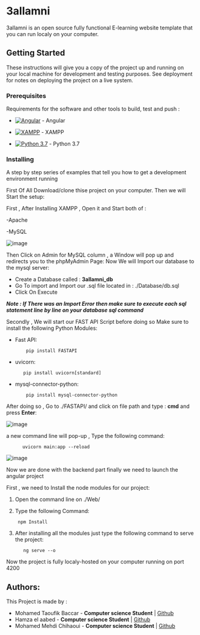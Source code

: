 # 3allamni
3allamni is an open source  fully functional E-learning website template that you can run localy on your computer.
## Getting Started
These instructions will give you a copy of the project up and running on
your local machine for development and testing purposes. See deployment
for notes on deploying the project on a live system.
### Prerequisites
Requirements for the software and other tools to build, test and push :



 - [![Angular](https://cdn.iconscout.com/icon/free/png-32/angular-2752246-2285063.png)][1] - Angular

 - [![XAMPP](https://cdn.icon-icons.com/icons2/1381/PNG/32/xampp_94513.png)][2] - XAMPP

 - [![Python 3.7](https://icons.iconarchive.com/icons/papirus-team/papirus-apps/32/python-icon.png)][3] - Python 3.7


### Installing
A step by step series of examples that tell you how to get a development
environment running

First Of All Download/clone thise project on your computer.
Then we will Start the setup:

First  , After Installing XAMPP  , Open it and Start both of :

  -Apache
  
  -MySQL
  
  ![image](https://user-images.githubusercontent.com/78027050/117541826-071c5b00-b016-11eb-837c-2d97af2d4ba5.png)
  
Then Click on Admin for MySQL column  , a Window will pop up and redirects you to the phpMyAdmin Page:
Now We will Import our database to the mysql server:

- Create a Database called : **3allamni_db**
- Go To import and Import our .sql file located in : ./Database/db.sql
- Click On Execute

***Note : If There was an Import Error then make sure to execute each sql statement line by line on your database sql command***


Secondly  , We will start our FAST API Script before doing so Make sure to install the following Python Modules:
- Fast API:
          
          pip install FASTAPI
          
- uvicorn:
         
         pip install uvicorn[standard]

- mysql-connector-python:
          
          pip install mysql-connector-python
          
After doing so , Go to ./FASTAPI/ and click on file path and type : **cmd** and press **Enter**:

![image](https://user-images.githubusercontent.com/78027050/117542154-c58caf80-b017-11eb-9ee1-df920b593525.png)

a new command line will pop-up  , Type the following command:
          
          uvicorn main:app --reload
          
 ![image](https://user-images.githubusercontent.com/78027050/117542214-008ee300-b018-11eb-848f-5597e170b0df.png)


Now we are done with the backend part finally we need to launch the angular project

First  , we need to Install the node modules for our project:

1. Open the command line on ./Web/
3. Type the following Command:
      
        npm Install 
      
3. After installing all the modules just type the following command to serve the project:
        
          ng serve --o
          
Now the project is fully localy-hosted on your computer running on port 4200

## Authors:
This Project is made by :

   - Mohamed Taoufik Baccar - **Computer science Student** | [Github](https://github.com/baccaristic)
   - Hamza el aabed - **Computer science Student** | [Github](https://github.com/hamzahub-bot)
   - Mohamed Mehdi Chihaoui - **Computer science Student** | [Github](https://github.com/MahdiCh-DEVWEB)

          
          











[1]: https://angular.io/
[2]: http://apachefriends.org/
[3]:https://www.python.org/downloads/release/python-370/

